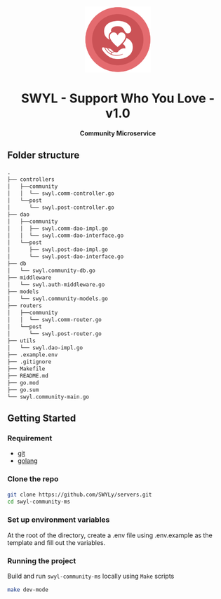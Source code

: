 <p align="center">
<br />
<a href="https://github.com/SWYLy/servers"><img src="https://github.com/SWYLy/materials/blob/master/logo.svg?raw=true" width="150" alt=""/></a>
<h1 align="center">SWYL - Support Who You Love - v1.0</h1>
<h4 align="center">Community Microservice</h4>

## Folder structure 

    .
    ├── controllers             
    │   ├──community  
    │   │  └── swyl.comm-controller.go
    │   └──post  
    │      └── swyl.post-controller.go
    ├── dao
    │   ├──community     
    │   │  ├── swyl.comm-dao-impl.go
    │   │  └── swyl.comm-dao-interface.go
    │   └──post     
    │      ├── swyl.post-dao-impl.go
    │      └── swyl.post-dao-interface.go
    ├── db
    │   └── swyl.community-db.go
    ├── middleware
    │   └── swyl.auth-middleware.go
    ├── models
    │   └── swyl.community-models.go
    ├── routers             
    │   ├──community  
    │   │  └── swyl.comm-router.go
    │   └──post  
    │      └── swyl.post-router.go
    ├── utils
    │   └── swyl.dao-impl.go
    ├── .example.env         
    ├── .gitignore      
    ├── Makefile
    ├── README.md
    ├── go.mod
    ├── go.sum
    └── swyl.community-main.go
    

## Getting Started

### Requirement

- [git](https://git-scm.com/)
- [golang](https://go.dev/)
<!-- - [docker](https://www.docker.com/) -->

### Clone the repo

```bash
git clone https://github.com/SWYLy/servers.git
cd swyl-community-ms
```

### Set up environment variables

At the root of the directory, create a .env file using .env.example as the template and fill out the variables.

### Running the project

Build and run `swyl-community-ms` locally using `Make` scripts

```bash
make dev-mode
```

<!-- 2. Build and run `agent` on Docker using `Make` scripts

```bash
make build-app
``` -->
